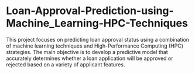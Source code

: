 # Loan-Approval-Prediction-using-Machine_Learning-HPC-Techniques
This project focuses on predicting loan approval status using a combination of machine learning techniques and High-Performance Computing (HPC) strategies. The main objective is to develop a predictive model that accurately determines whether a loan application will be approved or rejected based on a variety of applicant features.
